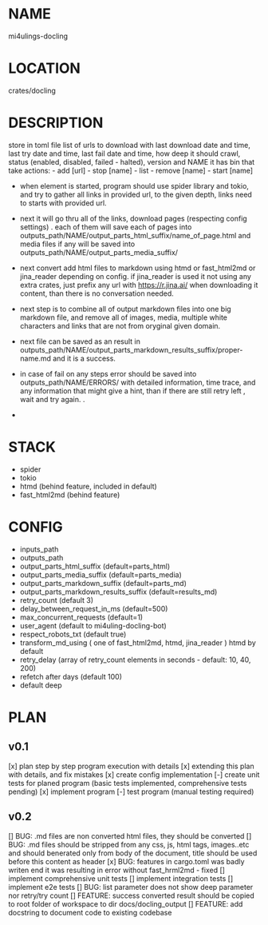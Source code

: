 # NAME
mi4ulings-docling

# LOCATION
crates/docling

# DESCRIPTION
store in toml file list of urls to download with
last download date and time, last try date and time, last fail date and time, how deep it should crawl, 
status (enabled, disabled, failed - halted), version and NAME
it has bin that take actions:
    - add [url]
    - stop [name]
    - list 
    - remove [name]
    - start [name]

- when element is started, program should use spider library and tokio, and try to gather all links in provided url, to the given depth,
links need to starts with provided url.
- next it will go thru all of the links, download pages (respecting config settings)
. each of them will save each of pages into outputs_path/NAME/output_parts_html_suffix/name_of_page.html
and media files if any will be saved into  outputs_path/NAME/output_parts_media_suffix/

- next convert add html files to markdown using htmd or fast_html2md or jina_reader depending on config. if jina_reader is used it not using any extra crates, just prefix any url with https://r.jina.ai/ when downloading it content, than there is no conversation needed.

- next step is to combine all of output markdown files into one big markdown file, and remove all of images, media, multiple white characters and links that are not from oryginal given domain.

- next file can be saved as an result in outputs_path/NAME/output_parts_markdown_results_suffix/proper-name.md  and it is a success.
- in case of fail on any steps error should be saved into outputs_path/NAME/ERRORS/ with detailed information, time trace, and any information that might give a hint, than if there are still retry left , wait and try again.
.

- 

# STACK
- spider
- tokio
- htmd (behind feature, included in default)
- fast_html2md (behind feature)


# CONFIG
-  inputs_path 
-  outputs_path
-  output_parts_html_suffix (default=parts_html)
- output_parts_media_suffix (default=parts_media)
- output_parts_markdown_suffix (default=parts_md)
- output_parts_markdown_results_suffix (default=results_md)
-  retry_count (default 3)
- delay_between_request_in_ms (default=500)
- max_concurrent_requests (default=1)
- user_agent (default to mi4uling-docling-bot)
- respect_robots_txt (default true)
- transform_md_using ( one of fast_html2md, htmd, jina_reader ) htmd by default
- retry_delay (array of retry_count elements in seconds - default: 10, 40, 200)
- refetch after days (default 100)
- default deep


# PLAN

## v0.1

[x] plan step by step program execution with details
[x] extending this plan with details, and fix mistakes
[x] create config implementation
[-] create unit tests for planed program (basic tests implemented, comprehensive tests pending)
[x] implement program
[-] test program (manual testing required)

## v0.2

[] BUG: .md files are non converted html files, they should be converted
[] BUG: .md files should be stripped from any css, js, html tags, images..etc and should benerated only from body of the document, title should be used before this content as header
[x] BUG: features in cargo.toml was badly writen end it was resulting in error without fast_hrml2md - fixed
[] implement comprehensive unit tests
[] implement integration tests
[] implement e2e tests
[] BUG: list parameter does not show deep parameter nor retry/try count
[] FEATURE: success converted result should be copied to root folder of workspace to dir docs/docling_output
[] FEATURE: add docstring to document code to existing codebase